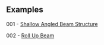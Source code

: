 ## Examples

001 - [Shallow Angled Beam Structure](https://github.com/KratosMultiphysics/Examples/tree/master/structural_mechanics/validation/beam_shallow_angled_structure)

002 - [Roll Up Beam](https://github.com/KratosMultiphysics/Examples/tree/master/structural_mechanics/validation/beam_roll_up)
